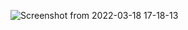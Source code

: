 ![Screenshot from 2022-03-18 17-18-13](https://user-images.githubusercontent.com/79419141/159019934-4148c42b-9cb5-4556-83d1-9307cb1eff6e.png)
